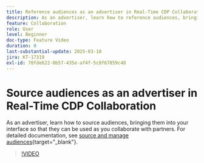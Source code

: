 ```yaml
---
title: Reference audiences as an advertiser in Real-Time CDP Collaboration
description: As an advertiser, learn how to reference audiences, bringing them into your interface so that they can be used as you collaborate with partners.
feature: Collaboration
role: User
level: Beginner
doc-type: Feature Video
duration: 0
last-substantial-update: 2025-03-18
jira: KT-17319
exl-id: 70fde622-0b57-435e-af4f-5c8f67859c48
---
```

# Source audiences as an advertiser in Real-Time CDP Collaboration

As an advertiser, learn how to source audiences, bringing them into your interface so that they can be used as you collaborate with partners. For detailed documentation, see [source and manage audiences](https://experienceleague.adobe.com/en/docs/real-time-cdp-collaboration/using/setup/onboard-audiences){target="_blank"}.

>[!VIDEO](https://video.tv.adobe.com/v/3452217/?learn=on&enablevpops)
